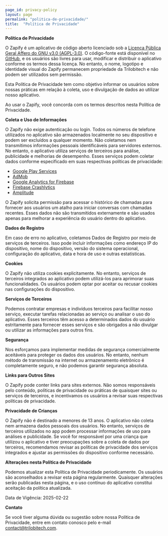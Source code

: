 ```yaml
---
page_id: privacy-policy
layout: page
permalink: "politica-de-privacidade/"
title:  "Política de Privacidade"
---
```

**Política de Privacidade**

O Zapify é um aplicativo de código aberto licenciado sob a [Licença Pública Geral Affero do GNU v3.0 (AGPL-3.0)](https://www.gnu.org/licenses/agpl-3.0.html). O código-fonte está disponível no [GitHub](https://github.com/trilobitech/zapify), e os usuários são livres para usar, modificar e distribuir o aplicativo conforme os termos dessa licença. No entanto, o nome, logotipo e identidade visual do Zapify permanecem propriedade da Trilobitech e não podem ser utilizados sem permissão.

Esta Política de Privacidade tem como objetivo informar os usuários sobre nossas práticas em relação à coleta, uso e divulgação de dados ao utilizar nosso aplicativo.

Ao usar o Zapify, você concorda com os termos descritos nesta Política de Privacidade.

**Coleta e Uso de Informações**

O Zapify não exige autenticação ou login. Todos os números de telefone utilizados no aplicativo são armazenados localmente no seu dispositivo e podem ser excluídos a qualquer momento. Não coletamos nem transmitimos informações pessoais identificáveis para servidores externos. No entanto, o aplicativo utiliza serviços de terceiros para análise, publicidade e melhorias de desempenho. Esses serviços podem coletar dados conforme especificado em suas respectivas políticas de privacidade:

- [Google Play Services](https://www.google.com/policies/privacy/)
- [AdMob](https://support.google.com/admob/answer/6128543?hl=pt-BR)
- [Google Analytics for Firebase](https://firebase.google.com/policies/analytics)
- [Firebase Crashlytics](https://firebase.google.com/support/privacy/)
- [Amplitude](https://amplitude.com/privacy)

O Zapify solicita permissão para acessar o histórico de chamadas para fornecer aos usuários um atalho para iniciar conversas com chamadas recentes. Esses dados não são transmitidos externamente e são usados apenas para melhorar a experiência do usuário dentro do aplicativo.

**Dados de Registro**

Em caso de erro no aplicativo, coletamos Dados de Registro por meio de serviços de terceiros. Isso pode incluir informações como endereço IP do dispositivo, nome do dispositivo, versão do sistema operacional, configuração do aplicativo, data e hora de uso e outras estatísticas.

**Cookies**

O Zapify não utiliza cookies explicitamente. No entanto, serviços de terceiros integrados ao aplicativo podem utilizá-los para aprimorar suas funcionalidades. Os usuários podem optar por aceitar ou recusar cookies nas configurações do dispositivo.

**Serviços de Terceiros**

Podemos contratar empresas e indivíduos terceiros para facilitar nosso serviço, executar tarefas relacionadas ao serviço ou analisar o uso do aplicativo. Esses terceiros têm acesso a determinados dados do usuário estritamente para fornecer esses serviços e são obrigados a não divulgar ou utilizar as informações para outros fins.

**Segurança**

Nos esforçamos para implementar medidas de segurança comercialmente aceitáveis para proteger os dados dos usuários. No entanto, nenhum método de transmissão na internet ou armazenamento eletrônico é completamente seguro, e não podemos garantir segurança absoluta.

**Links para Outros Sites**

O Zapify pode conter links para sites externos. Não somos responsáveis pelo conteúdo, políticas de privacidade ou práticas de quaisquer sites ou serviços de terceiros, e incentivamos os usuários a revisar suas respectivas políticas de privacidade.

**Privacidade de Crianças**

O Zapify não é destinado a menores de 13 anos. O aplicativo não coleta nem armazena dados pessoais dos usuários. No entanto, serviços de terceiros utilizados no app podem processar informações de uso para análises e publicidade. Se você for responsável por uma criança que utilizou o aplicativo e tiver preocupações sobre a coleta de dados por terceiros, recomendamos revisar as políticas de privacidade dos serviços integrados e ajustar as permissões do dispositivo conforme necessário.

**Alterações nesta Política de Privacidade**

Podemos atualizar esta Política de Privacidade periodicamente. Os usuários são aconselhados a revisar esta página regularmente. Quaisquer alterações serão publicadas nesta página, e o uso contínuo do aplicativo constitui aceitação da política atualizada.

Data de Vigência: 2025-02-22

**Contato**

Se você tiver alguma dúvida ou sugestão sobre nossa Política de Privacidade, entre em contato conosco pelo e-mail [contact@trilobitech.com](mailto:contact@trilobitech.com).

